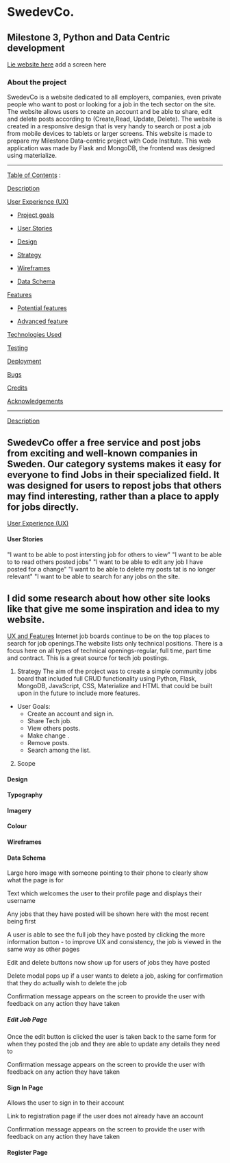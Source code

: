 # SwedevCo.

## Milestone 3, Python and Data Centric development

[Lie website here](https://swedevco.herokuapp.com/)
add a screen here

### About the project

SwedevCo is a website dedicated to all employers, companies, even private people who want to post or looking for a job in the tech sector on the site. The website allows users to create an account and be able to share, edit and delete posts according to (Create,Read, Update, Delete). The website is created in a responsive design that is very handy to search or post a job from mobile devices to tablets or larger screens.
This website is made to prepare my Milestone Data-centric project with Code Institute.
This web application was made by Flask and MongoDB, the frontend was designed using materialize.

___


[Table of Contents](Table_of_Contents) :

[Description](Description)

[User Experience (UX)](User_Experience-(UX))

   * [Project goals](Project_goals)

   * [User Stories]([User_tories)

   * [Design](Design)

   * [Strategy](Strategy)

   * [Wireframes](Wireframes)

   * [Data Schema](Data_Schema)
     
[Features](Features)
   * [Potential features](Potential_features)

   * [Advanced feature](Advanced_feature)

[Technologies Used](Technologies_Used)

[Testing](Testing)

[Deployment](Deployment)

[Bugs](Bugs)

[Credits](Credits)

[Acknowledgements](Acknowledgements)

---

[Description](Description)

SwedevCo offer a free service and post jobs from exciting and well-known companies in Sweden. 
Our category systems makes it easy for everyone to find Jobs in their specialized field.
It was designed for users to repost jobs that others may find interesting, rather than a place to apply for jobs directly.
---

[User Experience (UX)](User_Experience-(UX))

#### User Stories
####

"I want to be able to post intersting job for others to view"
"I want to be able to to read others posted jobs"
"I want to be able to edit any job I have posted for a change"
"I want to be able to delete my posts tat is no longer relevant"
"I want to be able to search for any jobs on the site.

I did some research about how other site looks like that give me some inspiration and idea to my website. 
---
[UX and Features](UX_and_Features)
Internet job boards continue to be on the top places to search for job openings.The website lists only technical positions. There is a focus here on all types of technical openings-regular, full time, part time and contract. 
This is a great source for tech job postings. 


1. Strategy
The aim of the project was to create a simple community jobs board that included full CRUD functionality using Python, Flask, MongoDB, JavaScript, CSS, Materialize and HTML that could be built upon in the future to include more features.

* User Goals:
  * Create an account and sign in.
  * Share Tech job.
  * View others posts.
  * Make change .
  * Remove posts.
  * Search among the list.


2. Scope


#### Design
#### Typography
#### Imagery
#### Colour
#### Wireframes
#### Data Schema

Large hero image with someone pointing to their phone to clearly show what the page is for

Text which welcomes the user to their profile page and displays their username

Any jobs that they have posted will be shown here with the most recent being first

A user is able to see the full job they have posted by clicking the more information button - to improve UX and consistency, the job is viewed in the same way as other pages

Edit and delete buttons now show up for users of jobs they have posted

Delete modal pops up if a user wants to delete a job, asking for confirmation that they do actually wish to delete the job

Confirmation message appears on the screen to provide the user with feedback on any action they have taken

##### Edit Job Page

Once the edit button is clicked the user is taken back to the same form for when they posted the job and they are able to update any details they need to

Confirmation message appears on the screen to provide the user with feedback on any action they have taken

#### Sign In Page

Allows the user to sign in to their account

Link to registration page if the user does not already have an account

Confirmation message appears on the screen to provide the user with feedback on any action they have taken

#### Register Page

